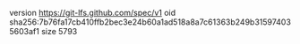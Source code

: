 version https://git-lfs.github.com/spec/v1
oid sha256:7b76fa17cb410ffb2bec3e24b60a1ad518a8a7c61363b249b315974035603af1
size 5793
